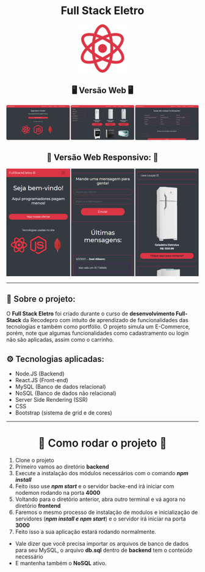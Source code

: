 <h1 align='center'> Full Stack Eletro </h1>
<p align="center"> 
<img src="./frontend/src/components/homepage/img/atom.png" width="25%"/>
</p>
<h2 align="center">🖥️ Versão Web 🖥️</h2>
<p align="center">
<img src="./frontend/readmeimg/web.png"/>
</p>
<h2 align="center">📱 Versão Web Responsivo: 📱</h2>
<p align="center">
<img src="./frontend/readmeimg/web2.png"/>
</p>
<hr/>
<h2 style="font-weight: 600">📜 Sobre o projeto:</h2>
<p>O <b>Full Stack Eletro</b> foi criado durante o curso de <b>desenvolvimento Full-Stack</b> da Recodepro com intuíto de aprendizado de funcionalidades das tecnologias e também como portfólio.
O projeto simula um E-Commerce, porém, note que algumas funcionalidades como cadastramento ou login não são aplicadas, assim como o carrinho.
</p>
<h2 style="font-weight: 600">⚙️ Tecnologias aplicadas:</h2> 
<ul>
<li>Node.JS (Backend)</li>
<li>React.JS (Front-end)</li>
<li>MySQL (Banco de dados relacional)</li>
<li>NoSQL (Banco de dados não relacional)</li>
<li>Server Side Rendering (SSR)</li>
<li>CSS</li>
<li>Bootstrap (sistema de grid e de cores)</li>
</ul>
<hr>
<h1 style="font-weight: 600" align="center">🚀 Como rodar o projeto 🚀</h1>

1. Clone o projeto
2. Primeiro vamos ao diretório **backend**
3. Execute a instalação dos módulos necessários com o comando ***npm install***
4. Feito isso use ***npm start*** e o servidor backe-end irá iniciar com nodemon rodando na porta **4000**
5. Voltando para o diretório anterior, abra outro terminal e vá agora no diretório **frontend**
6. Faremos o mesmo processo de instalação de modulos e inicialização de servidores (***npm install e npm start***) e o servidor irá iniciar na porta **3000**
7. Feito isso a sua aplicação estará rodando normalmente.

- Vale dizer que você precisa importar os arquivos de banco de dados para seu MySQL, o arquivo **db.sql** dentro de **backend** tem o conteúdo necessário
- E mantenha também o **NoSQL** ativo.
